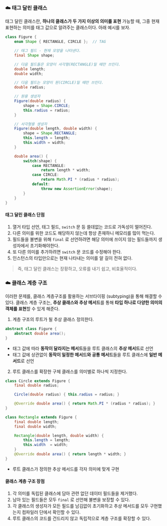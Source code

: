 ### ☁️ 태그 달린 클래스
태그 달린 클래스란, **하나의 클래스가 두 가지 이상의 의미를 표현** 가능할 때, 그중 현재 표현하는 의미를 태그 값으로 알려주는 클래스이다. 아래 예시를 보자.


```java
class Figure {
    enum Shape { RECTANGLE, CIRCLE };  // TAG 

    // 태그 필드 - 현재 모양을 나타낸다.
    final Shape shape;

    // 다음 필드들은 모양이 사각형(RECTANGLE)일 때만 쓰인다.
    double length;
    double width;

    // 다음 필드는 모양이 원(CIRCLE)일 때만 쓰인다.
    double radius;

    // 원용 생성자
    Figure(double radius) {
        shape = Shape.CIRCLE;
        this.radius = radius;
    }

    // 사각형용 생성자
    Figure(double length, double width) {
        shape = Shape.RECTANGLE;
        this.length = length;
        this.width = width;
    }

    double area() {
        switch(shape) {
            case RECTANGLE:
                return length * width;
            case CIRCLE:
                return Math.PI * (radius * radius);
            default:
                throw new AssertionError(shape);
        }
    }
}
```

####  태그 달린 클래스 단점

1. 열거 타입 선언, 태그 필드, `switch` 문 등 쓸데없는 코드로 가독성이 떨어진다.
2. 다른 의미를 위한 코드도 해당하지 않는데 항상 존재하니 메모리를 많이 먹는다.
3. 필드들을 불변을 위해 `final` 로 선언하려면 해당 의미에 쓰이지 않는 필드들까지 생성자에서 초기화해야한다.
4. 또 다른 의미를 추가하려면 `switch` 문 코드를 수정해야 한다.
5. 인스턴스의 타입만으로는 현재 나타내는 의미를 알 길이 전혀 없다.

> 즉, 태그 달린 클래스는 장황하고, 오류를 내기 쉽고, 비효율적이다.

### ☁️ 클래스 계층 구조
이러한 문제를, 클래스 계층구조를 활용하는 서브타이핑 (subtyping)을 통해 해결할 수 있다. 클래스 계층 구조는, **추상 클래스와 추상 메서드**를 통해 **타입 하나로 다양한 의미의 객체를 표현**할 수 있게 해준다. 


1.  계층 구조의 루트가 될 추상 클래스 정의한다.
```java
abstract class Figure {
    abstract double area();
}
```
+ 태그 값에 따라 **동작이 달라지는 메서드**들을 루트 클래스의 **추상 메서드**로 선언
+ 태그 값에 상관없이 **동작이 일정한 메서드와 공통 메서드**들을 루트 클래스에 **일반 메서드**로 선언


2. 루트 클래스를 확장한 구체 클래스를 의미별로 하나씩 지정한다.

```java
class Circle extends Figure {
    final double radius;

    Circle(double radius) { this.radius = radius; }

    @Override double area() { return Math.PI * (radius * radius); }
}
```

```java
class Rectangle extends Figure {
    final double length;
    final double width;

    Rectangle(double length, double width) {
        this.length = length;
        this.width  = width;
    }
    @Override double area() { return length * width; }
}
```
+ 루트 클래스가 정의한 추상 메서드를 각자 의미에 맞게 구현

#### 클래스 계층 구조 장점

1. 각 의미를 독립된 클래스에 담아 관련 없던 데이터 필드들을 제거했다.
2. 남아 있는 필드들은 모두 `final` 로 선언해 불변을 보장할 수 있다.
3. 각 클래스의 생성자가 모든 필드를 남김없이 초기화하고 추상 메서드를 모두 구현했는지 컴파일러 단에서 확인할 수 있다.
3. 루트 클래스의 코드를 건드리지 않고 독립적으로 계층 구조를 확장할 수 있다.

